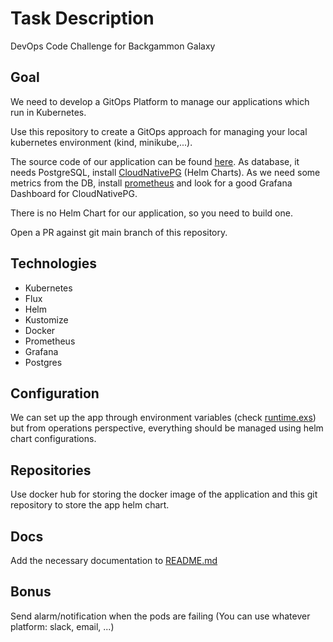 # Task Description

DevOps Code Challenge for Backgammon Galaxy

## Goal

We need to develop a GitOps Platform to manage our applications which run in Kubernetes.

Use this repository to create a GitOps approach for managing your local kubernetes environment (kind, minikube,...).

The source code of our application can be found [here](https://github.com/nickjj/docker-phoenix-example). As database, it needs PostgreSQL, install [CloudNativePG](https://cloudnative-pg.io/) (Helm Charts). As we need some metrics from the DB, install [prometheus](https://github.com/prometheus-community/helm-charts/blob/main/charts/kube-prometheus-stack) and look for a good Grafana Dashboard for CloudNativePG.

There is no Helm Chart for our application, so you need to build one.

Open a PR against git main branch of this repository.

## Technologies

* Kubernetes
* Flux
* Helm
* Kustomize
* Docker
* Prometheus
* Grafana
* Postgres

## Configuration

We can set up the app through environment variables (check [runtime.exs](https://github.com/nickjj/docker-phoenix-example/blob/main/config/runtime.exs)) but from operations perspective, everything should be managed using helm chart configurations.

## Repositories

Use docker hub for storing the docker image of the application and this git repository to store the app helm chart.

## Docs

Add the necessary documentation to [README.md](README.md)

## Bonus

Send alarm/notification when the pods are failing (You can use whatever platform: slack, email, ...)
